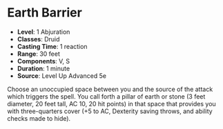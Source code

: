 # Earth Barrier

- **Level**: 1 Abjuration
- **Classes**: Druid
- **Casting Time**: 1 reaction
- **Range**: 30 feet
- **Components**: V, S
- **Duration**: 1 minute
- **Source**: Level Up Advanced 5e

Choose an unoccupied space between you and the source of the attack which triggers the spell. You call forth a pillar of earth or stone (3 feet diameter, 20 feet tall, AC 10, 20 hit points) in that space that provides you with three-quarters cover (+5 to AC, Dexterity saving throws, and ability checks made to hide).

